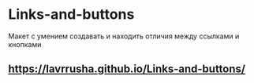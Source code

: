 # Links-and-buttons
 Макет с умением создавать и находить отличия между ссылками и кнопками

## https://lavrrusha.github.io/Links-and-buttons/
